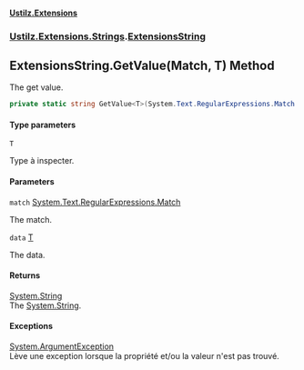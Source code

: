 #### [Ustilz.Extensions](index.md 'index')
### [Ustilz.Extensions.Strings](Ustilz.Extensions.Strings.md 'Ustilz.Extensions.Strings').[ExtensionsString](Ustilz.Extensions.Strings.ExtensionsString.md 'Ustilz.Extensions.Strings.ExtensionsString')

## ExtensionsString.GetValue<T>(Match, T) Method

The get value.

```csharp
private static string GetValue<T>(System.Text.RegularExpressions.Match match, T data);
```
#### Type parameters

<a name='Ustilz.Extensions.Strings.ExtensionsString.GetValue_T_(System.Text.RegularExpressions.Match,T).T'></a>

`T`

Type à inspecter.
#### Parameters

<a name='Ustilz.Extensions.Strings.ExtensionsString.GetValue_T_(System.Text.RegularExpressions.Match,T).match'></a>

`match` [System.Text.RegularExpressions.Match](https://docs.microsoft.com/en-us/dotnet/api/System.Text.RegularExpressions.Match 'System.Text.RegularExpressions.Match')

The match.

<a name='Ustilz.Extensions.Strings.ExtensionsString.GetValue_T_(System.Text.RegularExpressions.Match,T).data'></a>

`data` [T](Ustilz.Extensions.Strings.ExtensionsString.GetValue_T_(System.Text.RegularExpressions.Match,T).md#Ustilz.Extensions.Strings.ExtensionsString.GetValue_T_(System.Text.RegularExpressions.Match,T).T 'Ustilz.Extensions.Strings.ExtensionsString.GetValue<T>(System.Text.RegularExpressions.Match, T).T')

The data.

#### Returns
[System.String](https://docs.microsoft.com/en-us/dotnet/api/System.String 'System.String')  
The [System.String](https://docs.microsoft.com/en-us/dotnet/api/System.String 'System.String').

#### Exceptions

[System.ArgumentException](https://docs.microsoft.com/en-us/dotnet/api/System.ArgumentException 'System.ArgumentException')  
Lève une exception lorsque la propriété et/ou la valeur n'est pas trouvé.